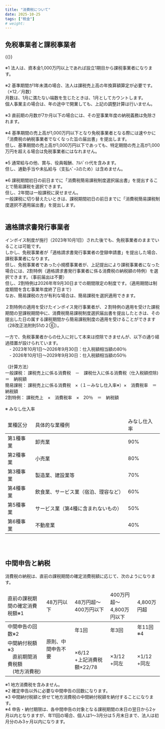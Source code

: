 ```yaml
---
title: "消費税について"
date: 2025-10-25
tags: ["税金"]
# weight: 
---
```

<!-- 消費税 -->
## 免税事業者と課税事業者

{{<imgx src="article_assets/consumption-tax/fig1.png" style="max-width: 770px">}}<br>
<br>
※1	法人は、資本金1,000万円以上であれば設立1期目から課税事業者になります。<br>
    <br>
※2	基準期間が1年未満の場合、法人は課税売上高の年換算額算定が必要です。（×12／月数）<br>
    月数は、1月に満たない端数を生じたときは、1月としてカウントします。<br>
    個人事業主の場合は、年の途中で開業しても、上記の調整計算は行いません。<br>
    <br>
※3	直前期の月数が7か月以下の場合には、その翌事業年度の納税義務は免除されます。<br>
    <br>
※4	基準期間の​売上高が​1,000万円以下となり免税事業者となる際には​速やかに​「消費税の​納税事業者でなくなった旨の​届出書」を提出します。​<br>
    但し、基準期間の​売上高が​1,000万円以下であっても、​特定期間の​売上高が​1,000万円を​超える​場合は​免税事業者には​なれません。<br>
    <br>
※5	通常給与の他、賞与、役員報酬、ｱﾙﾊﾞｲﾄ代を含みます。<br>
    但し、通勤手当や未払給与（支払ﾍﾞｰｽのため）は含めません。<br>
    <br>
※6	課税期間初日の前日までに「消費税簡易課税制度選択届出書」を提出することで簡易課税を選択できます。<br>
    但し、2年間は一般課税に戻せません。<br>
    一般課税に切り替えたいときは、課税期間初日の前日までに「消費税簡易課税制度選択不適用届出書」を提出します。<br>
<br>

## 適格請求書発行事業者
インボイス制度が施行（2023年10月1日）された後でも、免税事業者のままでいることは可能です。<br>
しかし、免税事業者が「適格請求書発行事業者の登録申請書」を提出した場合、課税事業者になります。<br>
但し、免税事業者であった小規模事業者が、上記提出により課税事業者になった場合には、2割特例（適格請求書発行事業者に係る消費税の納税額の特例）を選択できます。（事前届出は不要）<br>
但し、2割特例は2026年年9月30日までの期間限定の制度です。（適用期間は制度期間を含む事業年度終了日まで）<br>
なお、簡易課税の方が有利な場合は、簡易課税を選択適用できます。<br>
<br>
２割特例の適用を受けたインボイス発行事業者が、２割特例の適用を受けた課税期間の翌課税期間中に、消費税簡易課税制度選択届出書を提出したときは、その提出した日の属する課税期間から簡易課税制度の適用を受けることができます（28改正法附則51の２⑥）。<br>
<br>
一方で、免税事業者からの仕入に対して本来は控除できませんが、以下の通り経過措置が設けられています。<br>
　- 2023年10月1日～2026年9月30日：仕入税額相当額の80％<br>
　- 2026年10月1日～2029年9月30日：仕入税額相当額の50％<br>
<br>
（計算方法）<br>
一般課税： 課税売上に係る消費税　－　課税仕入に係る消費税（仕入税額控除) ＝　納税額			<br>
簡易課税： 課税売上に係る消費税　×（１－みなし仕入率※）×　消費税率　＝　納税額			<br>
2割特例： 課税売上　×　消費税率　×　20％　＝　納税額<br>
<br>
※ みなし仕入率
<table>
<thead>
	<tr>
		<td>業種区分</td>
		<td colspan="4">具体的な業種例</td>
		<td>みなし仕入率</td>
	</tr>
</thead>
	<tr>
		<td>第1種事業</td>
		<td colspan="4">卸売業</td>
		<td>90%</td>
	</tr>
	<tr>
		<td>第2種事業</td>
		<td colspan="4">小売業</td>
		<td>80%</td>
	</tr>
	<tr>
		<td>第3種事業</td>
		<td colspan="4">製造業、建設業等</td>
		<td>70%</td>
	</tr>
	<tr>
		<td>第4種事業</td>
		<td colspan="4">飲食業、サービス業（宿泊、理容など）</td>
		<td>60%</td>
	</tr>
	<tr>
		<td>第5種事業</td>
		<td colspan="4">サービス業（第4種に含まれないもの）</td>
		<td>50%</td>
	</tr>
	<tr>
		<td>第6種事業</td>
		<td colspan="4">不動産業</td>
		<td>40%</td>
	</tr>
</table>
<br>
<br>

## 中間申告と納税
消費税の納税は、直前の課税期間の確定消費税額に応じて、次のようになります。<br>
<table>
<thead>
	<tr>
		<td colspan="2">直前の課税期間の確定消費税額※1</td>
		<td>48万円以下</td>
		<td colspan="2">48万円超～<br>400万円以下</td>
		<td colspan="2">400万円超～<br>4,800万円以下</td>
		<td>4,800万円超</td>
	</tr>
</thead>
	<tr>
		<td colspan="2">中間申告の回数※2</td>
		<td rowspan="4">原則、中間申告不要</td>
		<td colspan="2">年1回</td>
		<td colspan="2">年3回</td>
		<td>年11回※4</td>
	</tr>
	<tr>
		<td colspan="2" rowspan="3">中間納付税額※3<br>　直前期間消費税額<br>　(地方消費税)</td>
		<td colspan="2" rowspan="3"><br>×6/12<br>+上記消費税額×22/78</td>
		<td colspan="2" rowspan="3"><br>×3/12<br>+同左</td>
		<td rowspan="3"><br>×1/12<br>+同左</td>
	</tr>
	<tr>
	</tr>
	<tr>
	</tr>
</table>


※1	地方消費税を含みません。<br>
※2	確定申告以外に必要な中間申告の回数になります。<br>
※3	中間納付税額と併せて地方消費税の中間納付税額を納付することになります。<br>
※4	申告・納付期限は、各中間申告の対象となる課税期間の末日の翌日から2ヶ月以内となりますが、年11回の場合、個人は1～3月分は５月末日まで、法人は初月分のみ3ヶ月以内になります。